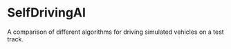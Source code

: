 # SelfDrivingAI
A comparison of different algorithms for driving simulated vehicles on a test track.
